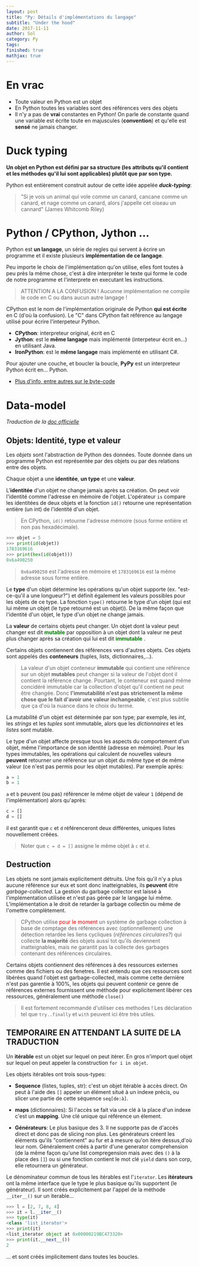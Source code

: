 ```yaml
---
layout: post
title: "Py: Détails d'implémentations du langage"
subtitle: "Under the hood"
date: 2017-11-11
author: Sol
category: Py
tags: 
finished: true
mathjax: true
---
```


# En vrac

* Toute valeur en Python est un objet
* En Python toutes les variables sont des références vers des objets
* Il n'y a pas de **vrai** constantes en Python! On parle de constante quand une variable est écrite toute en majuscules (**convention**) et qu'elle est **sensé** ne jamais changer.

# Duck typing

**Un objet en Python est défini par sa structure (les attributs qu'il contient et les méthodes qu'il lui sont applicables) plutôt que par son type.**

Python est entièrement construit autour de cette idée appelée _**duck-typing**_: 

> "Si je vois un animal qui vole comme un canard, cancane comme un canard, et nage comme un canard, alors j'appelle cet oiseau un cannard" (James Whitcomb Riley)

# Python / CPython, Jython ...

Python est **un langage**, un série de regles qui servent à écrire un programme et il existe plusieurs **implémentation de ce langage**.

Peu importe le choix de l'implémentation qu'on utilise, elles font toutes à peu près la même chose, c'est à dire interpréter le texte qui forme le code de notre programme et l'interprete en executant les instructions.

> ATTENTION A LA CONFUSION ! Aucunne implémentation ne compile le code en C ou dans aucun autre langage !

CPython est le nom de l'implémentation originale de Python **qui est écrite** en C (d'où la confusion). Le "C" dans CPython fait référence au langage utilisé pour écrire l'interpeteur Python.

* **CPython**: interpreteur original, écrit en C
* **Jython**: est le **même langage** mais implémenté (interpeteur écrit en...) en utilisant Java.
* **IronPython**: est le **même langage** mais implémenté en utilisant C#.

Pour ajouter une couche, et boucler la boucle, **PyPy** est un interpreteur Python écrit en... Python.

* [Plus d'info, entre autres sur le byte-code](https://stackoverflow.com/questions/17130975/python-vs-cpython)


# Data-model

_Traduction de la [doc officielle](https://docs.python.org/fr/3/reference/datamodel.html)_

## Objets: Identité, type et valeur

Les _objets_ sont l'abstraction de Python des données. Toute donnée dans un programme Python est représentée par des objets ou par des relations entre des objets.

Chaque objet a une **identitée**, **un type** et une **valeur**. 

L'**identitée** d'un objet ne change jamais après sa création. On peut voir l'identité comme l'adresse en mémoire de l'objet. L'opérateur `is` compare les identitées de deux objets et la fonction `id()` retourne une représentation entière (un int) de l'identité d'un objet.

> En CPython, `id()` retourne l'adresse mémoire (sous forme entière et non pas hexadécimale).

```py
>>> objet = 5
>>> print(id(objet))
1783169616
>>> print(hex(id(objet)))
0x6a490250
```

> `0x6a490250` est l'adresse en mémoire et `1783169616` est la même adresse sous forme entière.

Le **type** d'un objet détermine les opérations qu'un objet supporte (ex. "est-ce-qu'il a une longueur?") et définit également les valeurs possibles pour les objets de ce type. La fonction `type()` retourne le type d'un objet (qui est lui même un objet (le type retourné est un objet)). De la même façon que l'identité d'un objet, le type d'un objet ne change jamais.

La **valeur** de certains objets peut changer. Un objet dont la valeur peut changer est dit <span style="color:green"> **mutable** </span> par opposition à un objet dont la valeur ne peut plus changer après sa création qui lui est dit <span style="color:green"> **immutable** </span>.

Certains objets contiennent des références vers d'autres objets. Ces objets sont appelés des **conteneurs** (tuples, lists, dictionnaires,...). 

> La valeur d'un objet conteneur **immutable** qui contient une référence sur un objet **mutables** peut changer si la valeur de l'objet dont il contient la référence change. Pourtant, le conteneur est quand même concidéré immutable car la collection d'objet qu'il contient ne peut être changée. Donc **l'immutabilité n'est pas strictement la même chose que le fait d'avoir une valeur inchangeable**, c'est plus subtile que ça d'où la nuance dans le choix du terme.

La mutabilité d'un objet est déterminée par son type; par exemple, les _int_, les _strings_ et les _tuples_ sont immutable, alors que les _dictionnaires_ et les _listes_ sont mutable.

Le type d'un objet affecte presque tous les aspects du comportement d'un objet, même l'importance de son identité (adresse en mémoire). Pour les types immutables, les opérations qui calculent de nouvelles valeurs **peuvent** retourner une référence sur un objet du même type et de même valeur (ce n'est pas permis pour les objet mutables). Par exemple après:

```py
a = 1
b = 1
```

`a` et `b` peuvent (ou pas) référencer le même objet de valeur `1` (dépend de l'implémentation) alors qu'après:

```py
c = []
d = []
```

il est garantit que `c` et `d` référenceront deux différentes, uniques  listes nouvellement créées.

> Noter que `c = d = []` assigne le même objet à `c` et `d`.


## Destruction

Les objets ne sont jamais explicitement détruits. Une fois qu'il n'y a plus aucune référence sur eux et sont donc inatteignables, ils **peuvent** être _garbage-collected_. La gestion du garbage collector est laissé à l'implémentation utilisée et n'est pas gérée par le langage lui même. L'implémentation a le droit de retarder la garbage collectin ou même de l'omettre complètement. 

> CPython utilise <span style="color:red"> pour le moment </span> un système de garbage collection à base de comptage des références avec (optionnellement) une détection retardée les liens cycliques (_références circulaires?_) qui collecte **la majorité** des objets aussi tot qu'ils deviennent inatteignables, mais ne garantit pas la collecte des garbages contenant des références circulaires.

Certains objets contiennent des références à des ressources externes comme des fichiers ou des fenetres. Il est entendu que ces ressources sont libérées quand l'objet est garbage-collected, mais comme cette dernière n'est pas garentie à 100%, les objets qui peuvent contenir ce genre de références externes fournissent une méthode pour explicitement libérer ces ressources, généralement une méthode `close()`

> Il est fortement recommandé d'utiliser ces methodes ! Les déclaration tel que `try..finally` et `with` peuvent ici être très utiles.



## TEMPORAIRE EN ATTENDANT LA SUITE DE LA TRADUCTION

Un **itérable** est un objet sur lequel on peut itérer. En gros n'import quel objet sur lequel on peut appeler la construction `for i in objet`.

Les objets itérables ont trois sous-types:
* **Sequence** (listes, tuples, str): c'est un objet itérable à accès direct. On peut à l'aide des `[]` appeler un élément situé à un indexe précis, ou slicer une partie de cette séquence `seq[de:à]`.

* **maps** (dictionnaires): Si l'accès se fait via une clé à la place d'un indexe c'est un **mapping**. Une clé unique qui référence un élement.

* **Générateurs**: Le plus basique des 3. Il ne supporte pas de d'accès direct et donc pas de slicing non plus. Les générateurs créent les éléments qu'ils "contiennent" au fur et à mesure qu'on itère dessus,d'où leur nom. Généralement créés à partir d'une generator comprehension (de la même façon qu'une list compregension mais avec des `()` à la place des `[]`) ou si une fonction contient le mot clé `yield` dans son corp, elle retournera un générateur.

Le dénominateur commun de tous les itérables est l'`iterator`. Les **itérateurs** ont la même interface que le type le plus basique qu'ils supportent (le générateur). Il sont créés explicitement par l'appel de la méthode `__iter__()` sur un iterable...

```py
>>> l = [2, 7, 8, 4]
>>> it = l.__iter__()
>>> type(it)
<class 'list_iterator'>
>>> print(it)
<list_iterator object at 0x00000219BC473320>
>>> print(it.__next__())
2
```

... et sont créés implicitement dans toutes les boucles.